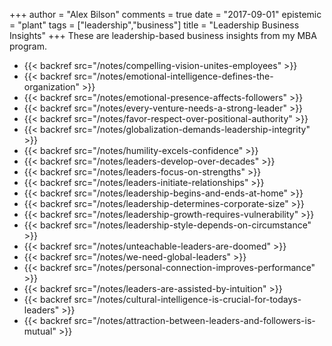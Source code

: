 +++
author = "Alex Bilson"
comments = true
date = "2017-09-01"
epistemic = "plant"
tags = ["leadership","business"]
title = "Leadership Business Insights"
+++
These are leadership-based business insights from my MBA program.

- {{< backref src="/notes/compelling-vision-unites-employees" >}}
- {{< backref src="/notes/emotional-intelligence-defines-the-organization" >}}
- {{< backref src="/notes/emotional-presence-affects-followers" >}}
- {{< backref src="/notes/every-venture-needs-a-strong-leader" >}}
- {{< backref src="/notes/favor-respect-over-positional-authority" >}}
- {{< backref src="/notes/globalization-demands-leadership-integrity" >}}
- {{< backref src="/notes/humility-excels-confidence" >}}
- {{< backref src="/notes/leaders-develop-over-decades" >}}
- {{< backref src="/notes/leaders-focus-on-strengths" >}}
- {{< backref src="/notes/leaders-initiate-relationships" >}}
- {{< backref src="/notes/leadership-begins-and-ends-at-home" >}}
- {{< backref src="/notes/leadership-determines-corporate-size" >}}
- {{< backref src="/notes/leadership-growth-requires-vulnerability" >}}
- {{< backref src="/notes/leadership-style-depends-on-circumstance" >}}
- {{< backref src="/notes/unteachable-leaders-are-doomed" >}}
- {{< backref src="/notes/we-need-global-leaders" >}}
- {{< backref src="/notes/personal-connection-improves-performance" >}}
- {{< backref src="/notes/leaders-are-assisted-by-intuition" >}}
- {{< backref src="/notes/cultural-intelligence-is-crucial-for-todays-leaders" >}}
- {{< backref src="/notes/attraction-between-leaders-and-followers-is-mutual" >}}
